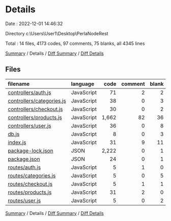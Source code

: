 # Details

Date : 2022-12-01 14:46:32

Directory c:\\Users\\User1\\Desktop\\PerlaNodeRest

Total : 14 files,  4173 codes, 97 comments, 75 blanks, all 4345 lines

[Summary](results.md) / Details / [Diff Summary](diff.md) / [Diff Details](diff-details.md)

## Files
| filename | language | code | comment | blank | total |
| :--- | :--- | ---: | ---: | ---: | ---: |
| [controllers/auth.js](/controllers/auth.js) | JavaScript | 71 | 2 | 2 | 75 |
| [controllers/categories.js](/controllers/categories.js) | JavaScript | 38 | 0 | 3 | 41 |
| [controllers/checkout.js](/controllers/checkout.js) | JavaScript | 30 | 0 | 2 | 32 |
| [controllers/products.js](/controllers/products.js) | JavaScript | 1,662 | 82 | 36 | 1,780 |
| [controllers/user.js](/controllers/user.js) | JavaScript | 36 | 0 | 8 | 44 |
| [db.js](/db.js) | JavaScript | 8 | 0 | 3 | 11 |
| [index.js](/index.js) | JavaScript | 31 | 9 | 11 | 51 |
| [package-lock.json](/package-lock.json) | JSON | 2,222 | 0 | 1 | 2,223 |
| [package.json](/package.json) | JSON | 24 | 0 | 1 | 25 |
| [routes/auth.js](/routes/auth.js) | JavaScript | 5 | 1 | 0 | 6 |
| [routes/categories.js](/routes/categories.js) | JavaScript | 5 | 0 | 5 | 10 |
| [routes/checkout.js](/routes/checkout.js) | JavaScript | 5 | 1 | 1 | 7 |
| [routes/products.js](/routes/products.js) | JavaScript | 31 | 2 | 0 | 33 |
| [routes/user.js](/routes/user.js) | JavaScript | 5 | 0 | 2 | 7 |

[Summary](results.md) / Details / [Diff Summary](diff.md) / [Diff Details](diff-details.md)